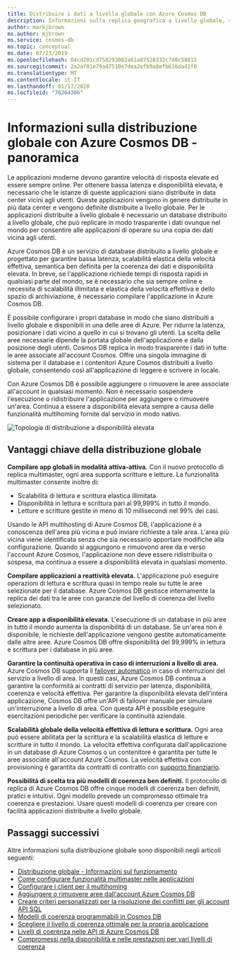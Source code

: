```yaml
---
title: Distribuire i dati a livello globale con Azure Cosmos DB
description: Informazioni sulla replica geografica a livello globale, sul multimaster, sul failover e sul ripristino dei dati usando i database globali di Azure Cosmos DB, un servizio database multimodello distribuito a livello globale.
author: markjbrown
ms.author: mjbrown
ms.service: cosmos-db
ms.topic: conceptual
ms.date: 07/23/2019
ms.openlocfilehash: 84cd201cd758293082a61a87528332c7d8c58811
ms.sourcegitcommit: 2a2af81e79a47510e7dea2efb9a8efb616da41f0
ms.translationtype: MT
ms.contentlocale: it-IT
ms.lasthandoff: 01/17/2020
ms.locfileid: "76264306"
---
```

# <a name="global-data-distribution-with-azure-cosmos-db---overview"></a>Informazioni sulla distribuzione globale con Azure Cosmos DB - panoramica

Le applicazioni moderne devono garantire velocità di risposta elevate ed essere sempre online. Per ottenere bassa latenza e disponibilità elevata, è necessario che le istanze di queste applicazioni siano distribuite in data center vicini agli utenti. Queste applicazioni vengono in genere distribuite in più data center e vengono definite distribuite a livello globale. Per le applicazioni distribuite a livello globale è necessario un database distribuito a livello globale, che può replicare in modo trasparente i dati ovunque nel mondo per consentire alle applicazioni di operare su una copia dei dati vicina agli utenti. 

Azure Cosmos DB è un servizio di database distribuito a livello globale e progettato per garantire bassa latenza, scalabilità elastica della velocità effettiva, semantica ben definita per la coerenza dei dati e disponibilità elevata. In breve, se l'applicazione richiede tempi di risposta rapidi in qualsiasi parte del mondo, se è necessario che sia sempre online e necessita di scalabilità illimitata e elastica della velocità effettiva e dello spazio di archiviazione, è necessario compilare l'applicazione in Azure Cosmos DB.

È possibile configurare i propri database in modo che siano distribuiti a livello globale e disponibili in una delle aree di Azure. Per ridurre la latenza, posizionare i dati vicino a quello in cui si trovano gli utenti. La scelta delle aree necessarie dipende la portata globale dell'applicazione e dalla posizione degli utenti. Cosmos DB replica in modo trasparente i dati in tutte le aree associate all'account Cosmos. Offre una singola immagine di sistema per il database e i contenitori Azure Cosmos distribuiti a livello globale, consentendo così all'applicazione di leggere e scrivere in locale. 

Con Azure Cosmos DB è possibile aggiungere o rimuovere le aree associate all'account in qualsiasi momento. Non è necessario sospendere l'esecuzione o ridistribuire l'applicazione per aggiungere o rimuovere un'area. Continua a essere a disponibilità elevata sempre a causa delle funzionalità multihoming fornite dal servizio in modo nativo.

![Topologia di distribuzione a disponibilità elevata](./media/distribute-data-globally/deployment-topology.png)

## <a name="key-benefits-of-global-distribution"></a>Vantaggi chiave della distribuzione globale

**Compilare app globali in modalità attiva-attiva.** Con il nuovo protocollo di replica multimaster, ogni area supporta scritture e letture. La funzionalità multimaster consente inoltre di:

- Scalabilità di lettura e scrittura elastica illimitata. 
- Disponibilità in lettura e scrittura pari al 99,999% in tutto il mondo.
- Letture e scritture gestite in meno di 10 millisecondi nel 99% dei casi.

Usando le API multihosting di Azure Cosmos DB, l'applicazione è a conoscenza dell'area più vicina e può inviare richieste a tale area. L'area più vicina viene identificata senza che sia necessario apportare modifiche alla configurazione. Quando si aggiungono e rimuovono aree da e verso l'account Azure Cosmos, l'applicazione non deve essere ridistribuita o sospesa, ma continua a essere a disponibilità elevata in qualsiasi momento.

**Compilare applicazioni a reattività elevata.** L'applicazione può eseguire operazioni di lettura e scrittura quasi in tempo reale su tutte le aree selezionate per il database. Azure Cosmos DB gestisce internamente la replica dei dati tra le aree con garanzie del livello di coerenza del livello selezionato.

**Creare app a disponibilità elevata.** L'esecuzione di un database in più aree in tutto il mondo aumenta la disponibilità di un database. Se un'area non è disponibile, le richieste dell'applicazione vengono gestite automaticamente dalle altre aree. Azure Cosmos DB offre disponibilità del 99,999% in lettura e scrittura per i database in più aree.

**Garantire la continuità operativa in caso di interruzioni a livello di area.** Azure Cosmos DB supporta il [failover automatico](how-to-manage-database-account.md#automatic-failover) in caso di interruzioni del servizio a livello di area. In questi casi, Azure Cosmos DB continua a garantire la conformità ai contratti di servizio per latenza, disponibilità, coerenza e velocità effettiva. Per garantire la disponibilità elevata dell'intera applicazione, Cosmos DB offre un'API di failover manuale per simulare un'interruzione a livello di area. Con questa API è possibile eseguire esercitazioni periodiche per verificare la continuità aziendale.

**Scalabilità globale della velocità effettiva di lettura e scrittura.** Ogni area può essere abilitata per la scrittura e la scalabilità elastica di letture e scritture in tutto il mondo. La velocità effettiva configurata dall'applicazione in un database di Azure Cosmos o un contenitore è garantita per tutte le aree associate all'account Azure Cosmos. La velocità effettiva con provisioning è garantita da contratti di contratto con [supporto finanziario](https://aka.ms/acdbsla).

**Possibilità di scelta tra più modelli di coerenza ben definiti.** Il protocollo di replica di Azure Cosmos DB offre cinque modelli di coerenza ben definiti, pratici e intuitivi. Ogni modello prevede un compromesso ottimale tra coerenza e prestazioni. Usare questi modelli di coerenza per creare con facilità applicazioni distribuite a livello globale.

## <a id="Next Steps"></a>Passaggi successivi

Altre informazioni sulla distribuzione globale sono disponibili negli articoli seguenti:

* [Distribuzione globale - Informazioni sul funzionamento](global-dist-under-the-hood.md)
* [Come configurare funzionalità multimaster nelle applicazioni](how-to-multi-master.md)
* [Configurare i client per il multihoming](how-to-manage-database-account.md#configure-multiple-write-regions)
* [Aggiungere o rimuovere aree dall'account Azure Cosmos DB](how-to-manage-database-account.md#addremove-regions-from-your-database-account)
* [Creare criteri personalizzati per la risoluzione dei conflitti per gli account API SQL](how-to-manage-conflicts.md#create-a-custom-conflict-resolution-policy)
* [Modelli di coerenza programmabili in Cosmos DB](consistency-levels.md)
* [Scegliere il livello di coerenza ottimale per la propria applicazione](consistency-levels-choosing.md)
* [Livelli di coerenza nelle API di Azure Cosmos DB](consistency-levels-across-apis.md)
* [Compromessi nella disponibilità e nelle prestazioni per vari livelli di coerenza](consistency-levels-tradeoffs.md)


